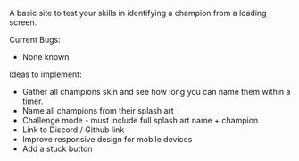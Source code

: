 A basic site to test your skills in identifying a champion from a loading screen.

Current Bugs:
* None known

Ideas to implement:
* Gather all champions skin and see how long you can name them within a timer.
* Name all champions from their splash art
* Challenge mode - must include full splash art name + champion
* Link to Discord / Github link
* Improve responsive design for mobile devices
* Add a stuck button
